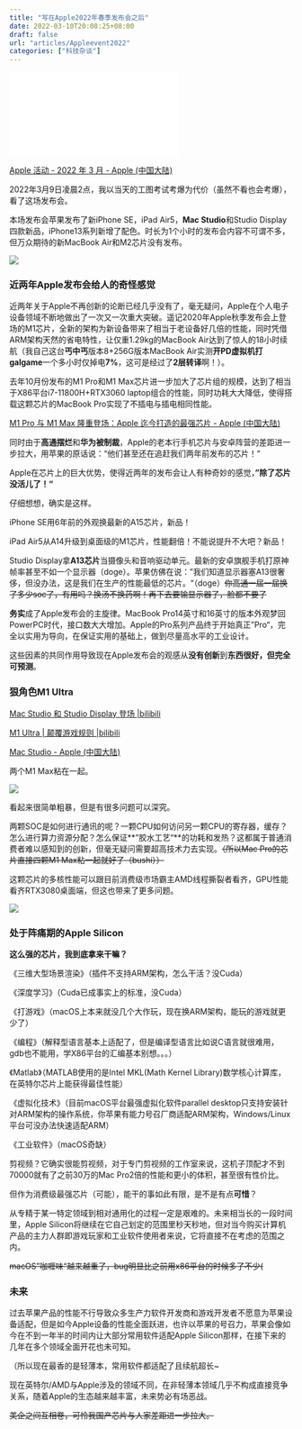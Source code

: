 ```yaml
---
title: "写在Apple2022年春季发布会之后"
date: 2022-03-10T20:08:25+08:00
draft: false
url: "articles/Appleevent2022"
categories: ["科技杂谈"]
---
```


<iframe src="//player.bilibili.com/player.html?aid=637104874&bvid=BV1zb4y1W7Fe&cid=545115998&page=1" scrolling="no" border="0" frameborder="no" framespacing="0" allowfullscreen="true"> </iframe>

[Apple 活动 - 2022 年 3 月 - Apple (中国大陆)](https://www.apple.com.cn/apple-events/march-2022/)

2022年3月9日凌晨2点，我以当天的工图考试考爆为代价（虽然不看也会考爆），看了这场发布会。

本场发布会苹果发布了新iPhone SE，iPad Air5，**Mac Studio**和Studio Display四款新品，iPhone13系列新增了配色。时长为1个小时的发布会内容不可谓不多，但万众期待的新MacBook Air和M2芯片没有发布。

![](1.png)



### 近两年Apple发布会给人的奇怪感觉

近两年关于Apple不再创新的论断已经几乎没有了，毫无疑问，Apple在个人电子设备领域不断地做出了一次又一次重大突破。遥记2020年Apple秋季发布会上登场的M1芯片，全新的架构为新设备带来了相当于老设备好几倍的性能，同时凭借ARM架构天然的省电特性，让仅重1.29kg的MacBook Air达到了惊人的18小时续航（我自己这台**丐中丐**版本8+256G版本MacBook Air实测**开PD虚拟机打galgame**一个多小时仅掉电**7%**，这可是经过了**2层转译**啊！）。

去年10月份发布的M1 Pro和M1 Max芯片进一步加大了芯片组的规模，达到了相当于X86平台i7-11800H+RTX3060 laptop组合的性能，同时功耗大大降低，使得搭载这颗芯片的MacBook Pro实现了不插电与插电相同性能。

[M1 Pro 与 M1 Max 隆重登场：Apple 迄今打造的最强芯片 - Apple (中国大陆)](https://www.apple.com.cn/newsroom/2021/10/introducing-m1-pro-and-m1-max-the-most-powerful-chips-apple-has-ever-built/)

同时由于**高通摆烂**和**华为被制裁**，Apple的老本行手机芯片与安卓阵营的差距进一步拉大，用苹果的原话说：“他们甚至还在追赶我们两年前发布的芯片！“

Apple在芯片上的巨大优势，使得近两年的发布会让人有种奇妙的感觉，**”除了芯片没活儿了！“**

仔细想想，确实是这样。

iPhone SE用6年前的外观换最新的A15芯片，新品！

iPad Air5从A14升级到桌面级的M1芯片，性能翻倍！不能说提升不大吧？新品！

Studio Display拿**A13芯片**当摄像头和音响驱动单元。最新的安卓旗舰手机打原神帧率甚至不如一个显示器（doge）。苹果仿佛在说：”我们知道显示器塞A13很奢侈，但没办法，这是我们在生产的性能最低的芯片。“（doge）~~你高通一届一届换了多少soc了，有用吗？换汤不换药啊！再下去要输显示器了，脸都不要了~~

**务实**成了Apple发布会的主旋律。MacBook Pro14英寸和16英寸的版本外观梦回PowerPC时代，接口数大大增加。Apple的Pro系列产品终于开始真正”Pro“，完全以实用为导向，在保证实用的基础上，做到尽量高水平的工业设计。

这些因素的共同作用导致现在Apple发布会的观感从**没有创新**到**东西很好，但完全可预测**。

### 狠角色M1 Ultra

[Mac Studio 和 Studio Display 登场 |bilibili](https://www.bilibili.com/video/BV1zb4y1W7Fe?spm_id_from=333.999.0.0)

[M1 Ultra | 颠覆游戏规则 |bilibili](https://www.bilibili.com/video/BV1hS4y1S7th?spm_id_from=333.999.0.0)

[Mac Studio - Apple (中国大陆)](https://www.apple.com.cn/mac-studio/)

两个M1 Max粘在一起。

![](2.jpg)

看起来很简单粗暴，但是有很多问题可以深究。

两颗SOC是如何进行通讯的呢？一颗CPU如何访问另一颗CPU的寄存器，缓存？怎么进行算力资源分配？怎么保证**”胶水工艺“**的功耗和发热？这都属于普通消费者难以感知到的创新，但毫无疑问需要超高技术力去实现。~~（所以Mac Pro的芯片直接四颗M1 Max粘一起就好了（bushi））~~

这颗芯片的多核性能可以跟目前消费级市场霸主AMD线程撕裂者看齐，GPU性能看齐RTX3080桌面端，但这也带来了更多问题。

![](3.png)

### 处于阵痛期的Apple Silicon

**这么强的芯片，我到底拿来干嘛？**

《三维大型场景渲染》（插件不支持ARM架构，怎么干活？没Cuda）

《深度学习》（Cuda已成事实上的标准，没Cuda）

《打游戏》（macOS上本来就没几个大作玩，现在换ARM架构，能玩的游戏就更少了）

《编程》（解释型语言基本上适配了，但是编译型语言比如说C语言就很难用，gdb也不能用，学X86平台的汇编基本别想。。。）

《Matlab》（MATLAB使用的是Intel MKL(Math Kernel Library)数学核心计算库，在英特尔芯片上能获得最佳性能）

《虚拟化技术》（目前macOS平台最强虚拟化软件parallel desktop只支持安装针对ARM架构的操作系统，你苹果有能力号召厂商适配ARM架构，Windows/Linux平台可没办法快速适配ARM）

《工业软件》（macOS奇缺）

剪视频？它确实很能剪视频，对于专门剪视频的工作室来说，这机子顶配才不到70000就有了之前30万的Mac Pro2倍的性能和更小的体积，甚至很有性价比。

但作为消费级最强芯片（可能），能干的事如此有限，是不是有点**可惜**？

从专精于某一特定领域到相对通用化的过程一定是艰难的。未来相当长的一段时间里，Apple Silicon将继续在它自己划定的范围里秒天秒地，但对当今购买计算机产品的主力人群即游戏玩家和工业软件使用者来说，它将直接不在考虑的范围之内。

~~macOS”咖喱味“越来越重了，bug明显比之前用x86平台的时候多了不少(~~

### 未来

过去苹果产品的性能不行导致众多生产力软件开发商和游戏开发者不愿意为苹果设备适配，但是如今Apple设备的性能全面跃进，也许以苹果的号召力，苹果会像如今在不到一年半的时间内让大部分常用软件适配Apple Silicon那样，在接下来的几年在多个领域全面开花也未可知。

（所以现在最香的是轻薄本，常用软件都适配了且续航超长~

现在英特尔/AMD与Apple涉及的领域不同，在非轻薄本领域几乎不构成直接竞争关系，随着Apple的生态越来越丰富，未来势必有场恶战。

~~美企之间互相卷，可怜我国产芯片与人家差距进一步拉大。~~
